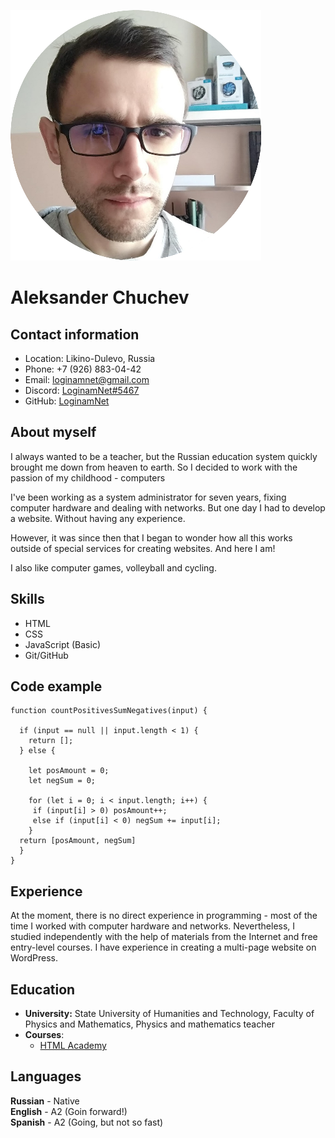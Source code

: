 ![avatar](https://github.com/LoginamNet/rsschool-cv/blob/rsschool-cv-html/img/logo_img/cv-photo-circle.png?raw=true)
# Aleksander Chuchev
## Contact information
- Location: Likino-Dulevo, Russia
- Phone: +7 (926) 883-04-42
- Email: loginamnet@gmail.com
- Discord: [LoginamNet#5467](https://discordapp.com/users/LoginamNet#5467/)
- GitHub: [LoginamNet](https://github.com/LoginamNet)
## About myself
I always wanted to be a teacher, but the Russian education system quickly brought me down from heaven to earth. So I decided to work with the passion of my childhood - computers

I've been working as a system administrator for seven years, fixing computer hardware and dealing with networks. But one day I had to develop a website. Without having any experience.

However, it was since then that I began to wonder how all this works outside of special services for creating websites. And here I am!

I also like computer games, volleyball and cycling. 
## Skills
- HTML
- CSS
- JavaScript (Basic)
- Git/GitHub
## Code example
```
function countPositivesSumNegatives(input) {
  
  if (input == null || input.length < 1) {
    return [];
  } else {

    let posAmount = 0;
    let negSum = 0;

    for (let i = 0; i < input.length; i++) {
     if (input[i] > 0) posAmount++;
     else if (input[i] < 0) negSum += input[i];
    }
  return [posAmount, negSum]
  }
}
```
## Experience
At the moment, there is no direct experience in programming - most of the time I worked with computer hardware and networks. Nevertheless, I studied independently with the help of materials from the Internet and free entry-level courses. I have experience in creating a multi-page website on WordPress.
## Education
+ **University:** State University of Humanities and Technology, Faculty of Physics and Mathematics, Physics and mathematics teacher
+ **Courses**:
    - [HTML Academy](https://htmlacademy.ru/profile/loginamnet)
## Languages
**Russian** - Native  
**English** - A2 (Goin forward!)  
**Spanish** - A2 (Going, but not so fast)
